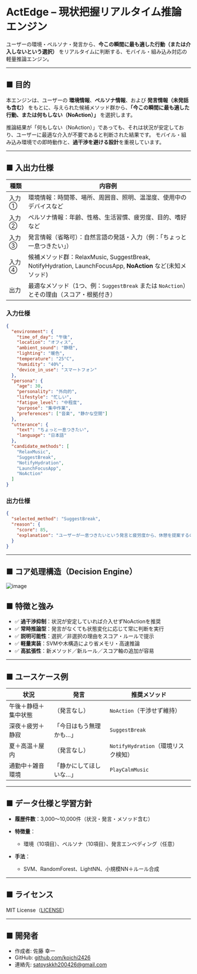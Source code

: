 # ActEdge – 現状把握リアルタイム推論エンジン

ユーザーの環境・ペルソナ・発言から、**今この瞬間に最も適した行動（または介入しないという選択）** をリアルタイムに判断する、モバイル・組み込み対応の軽量推論エンジン。

---

## ■ 目的

本エンジンは、ユーザーの **環境情報**、**ペルソナ情報**、および **発言情報（未発話も含む）** をもとに、与えられた候補メソッド群から、**「今この瞬間に最も適した行動、または何もしない（NoAction）」** を選択します。

推論結果が「何もしない（NoAction）」であっても、それは状況が安定しており、ユーザーに最適な介入が不要であると判断された結果です。
モバイル・組み込み環境での即時動作と、**過干渉を避ける設計**を重視しています。

---

## ■ 入出力仕様

| 種類  | 内容例                                                                                |
| --- | ---------------------------------------------------------------------------------- |
| 入力① | 環境情報：時間帯、場所、周囲音、照明、温湿度、使用中のデバイスなど                                                  |
| 入力② | ペルソナ情報：年齢、性格、生活習慣、疲労度、目的、嗜好など                                                      |
| 入力③ | 発言情報（省略可）：自然言語の発話・入力（例：「ちょっと一息つきたい」）                                               |
| 入力④ | 候補メソッド群：RelaxMusic, SuggestBreak, NotifyHydration, LaunchFocusApp, **NoAction** など(未知メソッド) |
| 出力  | 最適なメソッド（1つ、例：`SuggestBreak` または `NoAction`）とその理由（スコア・根拠付き）                         |

### 入力仕様

```json
{
  "environment": {
    "time_of_day": "午後",
    "location": "オフィス",
    "ambient_sound": "静穏",
    "lighting": "暖色",
    "temperature": "25°C",
    "humidity": "40%",
    "device_in_use": "スマートフォン"
  },
  "persona": {
    "age": 30,
    "personality": "外向的",
    "lifestyle": "忙しい",
    "fatigue_level": "中程度",
    "purpose": "集中作業",
    "preferences": ["音楽", "静かな空間"]
  },
  "utterance": {
    "text": "ちょっと一息つきたい",
    "language": "日本語"
  },
  "candidate_methods": [
    "RelaxMusic",
    "SuggestBreak",
    "NotifyHydration",
    "LaunchFocusApp",
    "NoAction"
  ]
}
```

### 出力仕様
```json
{
  "selected_method": "SuggestBreak",
  "reason": {
    "score": 85,
    "explanation": "ユーザーが一息つきたいという発言と疲労度から、休憩を提案するのが最適と判断された。"
  }
}
```
---

## ■ コア処理構造（Decision Engine）
![image](https://github.com/user-attachments/assets/79ede4d0-741e-4c32-bc33-c5e72cc76c17)

## ■ 特徴と強み

* ✅ **過干渉抑制**：状況が安定していれば介入せずNoActionを推奨
* ✅ **常時推論型**：発言がなくても状態変化に応じて常に判断を実行
* ✅ **説明可能性**：選択／非選択の理由をスコア・ルールで提示
* ✅ **軽量実装**：SVMや木構造により省メモリ・高速推論
* ✅ **高拡張性**：新メソッド／新ルール／スコア軸の追加が容易

---

## ■ ユースケース例

| 状況         | 発言           | 推奨メソッド                     |
| ---------- | ------------ | -------------------------- |
| 午後＋静穏＋集中状態 | （発言なし）       | `NoAction`（干渉せず維持）         |
| 深夜＋疲労＋静寂   | 「今日はもう無理かも…」 | `SuggestBreak`             |
| 夏＋高温＋屋内    | （発言なし）       | `NotifyHydration`（環境リスク検知） |
| 通勤中＋雑音環境   | 「静かにしてほしいな…」 | `PlayCalmMusic`            |

---

## ■ データ仕様と学習方針

* **履歴件数**：3,000〜10,000件（状況・発言・メソッド含む）
* **特徴量**：

  * 環境（10項目）、ペルソナ（10項目）、発言エンベディング（任意）
* **手法**：

  * SVM、RandomForest、LightNN、小規模NN＋ルール合成

---

## ■ ライセンス

MIT License（[LICENSE](https://opensource.org/license/mit)）

---

## ■ 開発者

* 作成者: 佐藤 幸一
* GitHub: [github.com/koichi2426](https://github.com/koichi2426)
* 連絡先: [satoyskkh200426@gmail.com](mailto:satoyskkh200426@gmail.com)
